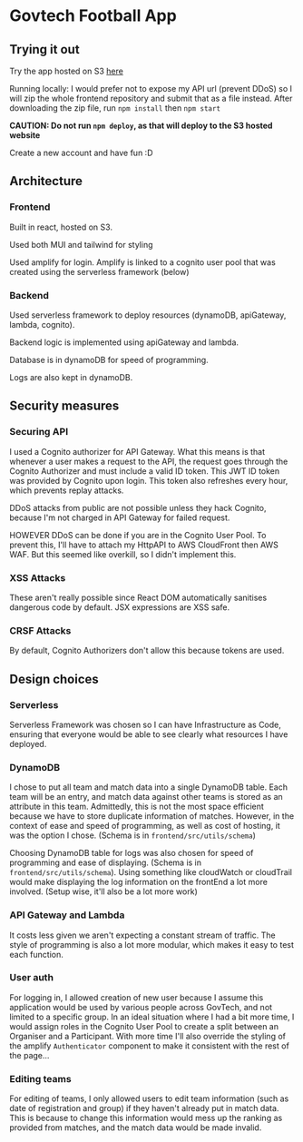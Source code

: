 # Govtech Football App

## Trying it out
Try the app hosted on S3 [here](http://govtech-football-app.s3-website-us-east-1.amazonaws.com)

Running locally: I would prefer not to expose my API url (prevent DDoS) so I will zip the whole frontend repository and submit that as a file instead. After downloading the zip file, run `npm install` then `npm start`

<b>CAUTION: Do not run `npm deploy`, as that will deploy to the S3 hosted website</b>

Create a new account and have fun :D

## Architecture
### Frontend
Built in react, hosted on S3. 

Used both MUI and tailwind for styling

Used amplify for login. Amplify is linked to a cognito user pool that was created using the serverless framework (below)

### Backend
Used serverless framework to deploy resources (dynamoDB, apiGateway, lambda, cognito). 

Backend logic is implemented using apiGateway and lambda. 

Database is in dynamoDB for speed of programming.

Logs are also kept in dynamoDB.

## Security measures
### Securing API
I used a Cognito authorizer for API Gateway. What this means is that whenever a user makes a request to the API, the request goes through the Cognito Authorizer and must include a valid ID token. This JWT ID token was provided by Cognito upon login. This token also refreshes every hour, which prevents replay attacks.

DDoS attacks from public are not possible unless they hack Cognito, because I'm not charged in API Gateway for failed request. 

HOWEVER DDoS can be done if you are in the Cognito User Pool. To prevent this, I'll have to attach my HttpAPI to AWS CloudFront then AWS WAF. But this seemed like overkill, so I didn't implement this.

### XSS Attacks
These aren't really possible since React DOM automatically sanitises dangerous code by default. JSX expressions are XSS safe.

### CRSF Attacks
By default, Cognito Authorizers don't allow this because tokens are used. 

## Design choices
### Serverless
Serverless Framework was chosen so I can have Infrastructure as Code, ensuring that everyone would be able to see clearly what resources I have deployed.

### DynamoDB
I chose to put all team and match data into a single DynamoDB table. Each team will be an entry, and match data against other teams is stored as an attribute in this team. Admittedly, this is not the most space efficient because we have to store duplicate information of matches. However, in the context of ease and speed of programming, as well as cost of hosting, it was the option I chose. (Schema is in `frontend/src/utils/schema`)

Choosing DynamoDB table for logs was also chosen for speed of programming and ease of displaying. (Schema is in `frontend/src/utils/schema`). Using something like cloudWatch or cloudTrail would make displaying the log information on the frontEnd a lot more involved. (Setup wise, it'll also be a lot more work)

### API Gateway and Lambda
It costs less given we aren't expecting a constant stream of traffic. The style of programming is also a lot more modular, which makes it easy to test each function.

### User auth
For logging in, I allowed creation of new user because I assume this application would be used by various people across GovTech, and not limited to a specific group. In an ideal situation where I had a bit more time, I would assign roles in the Cognito User Pool to create a split between an Organiser and a Participant. With more time I'll also override the styling of the amplify `Authenticator` component to make it consistent with the rest of the page...

### Editing teams
For editing of teams, I only allowed users to edit team information (such as date of registration and group) if they haven't already put in match data. This is because to change this information would mess up the ranking as provided from matches, and the match data would be made invalid. 
